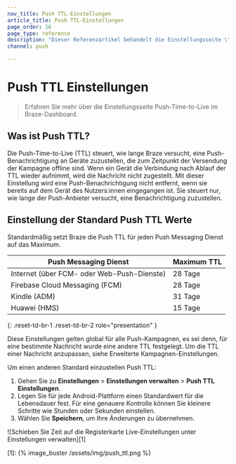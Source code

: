 ```yaml
---
nav_title: Push TTL-Einstellungen
article_title: Push TTL-Einstellungen
page_order: 16
page_type: reference
description: "Dieser Referenzartikel behandelt die Einstellungsseite \"Push-Time-to-Live\" im Braze-Dashboard."
channel: push

---
```


# Push TTL Einstellungen

> Erfahren Sie mehr über die Einstellungsseite Push-Time-to-Live im Braze-Dashboard.

## Was ist Push TTL?

Die Push-Time-to-Live (TTL) steuert, wie lange Braze versucht, eine Push-Benachrichtigung an Geräte zuzustellen, die zum Zeitpunkt der Versendung der Kampagne offline sind. Wenn ein Gerät die Verbindung nach Ablauf der TTL wieder aufnimmt, wird die Nachricht nicht zugestellt. Mit dieser Einstellung wird eine Push-Benachrichtigung nicht entfernt, wenn sie bereits auf dem Gerät des Nutzers:innen eingegangen ist. Sie steuert nur, wie lange der Push-Anbieter versucht, eine Benachrichtigung zuzustellen.

## Einstellung der Standard Push TTL Werte

Standardmäßig setzt Braze die Push TTL für jeden Push Messaging Dienst auf das Maximum. 

| Push Messaging Dienst | Maximum TTL |
| --- | --- |
| Internet (über FCM- oder Web-Push-Dienste) | 28 Tage |
| Firebase Cloud Messaging (FCM) | 28 Tage |
| Kindle (ADM) | 31 Tage |
| Huawei (HMS) | 15 Tage |
{: .reset-td-br-1 .reset-td-br-2 role="presentation" }

Diese Einstellungen gelten global für alle Push-Kampagnen, es sei denn, für eine bestimmte Nachricht wurde eine andere TTL festgelegt. Um die TTL einer Nachricht anzupassen, siehe Erweiterte Kampagnen-Einstellungen.

Um einen anderen Standard einzustellen Push TTL:

1. Gehen Sie zu **Einstellungen** > **Einstellungen verwalten** > **Push TTL Einstellungen**.
2. Legen Sie für jede Android-Plattform einen Standardwert für die Lebensdauer fest. Für eine genauere Kontrolle können Sie kleinere Schritte wie Stunden oder Sekunden einstellen.
3. Wählen Sie **Speichern**, um Ihre Änderungen zu übernehmen.

![Schieben Sie Zeit auf die Registerkarte Live-Einstellungen unter Einstellungen verwalten][1]


[1]: {% image_buster /assets/img/push_ttl.png %}
